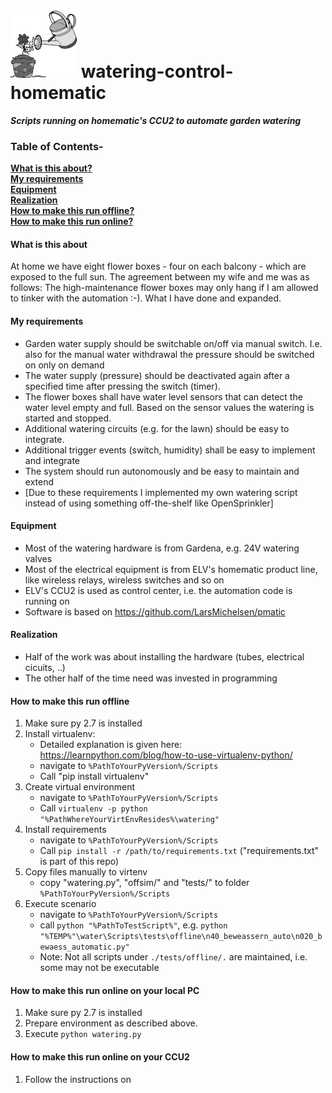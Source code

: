 # ![Watering can](watering-can.png) watering-control-homematic
**_Scripts running on homematic's CCU2 to automate garden watering_**

### Table of Contents- 
**[What is this about?](#What-is-this-about)**<br>
**[My requirements](#my-requirements)**<br>
**[Equipment](#Equipment)**<br>
**[Realization](#realization)**<br>
**[How to make this run offline?](#how-to-make-this-run-offline)**<br>
**[How to make this run online?](#how-to-make-this-run-online)**<br>

#### What is this about
At home we have eight flower boxes - four on each balcony - which are exposed to the full sun. The agreement between my wife and me was as follows: The high-maintenance flower boxes may only hang if I am allowed to tinker with the automation :-). What I have done and expanded.

#### My requirements
* Garden water supply should be switchable on/off via manual switch. I.e. also for the manual water withdrawal the pressure should be switched on only on demand
* The water supply (pressure) should be deactivated again after a specified time after pressing the switch (timer).
* The flower boxes shall have water level sensors that can detect the water level empty and full.  Based on the sensor values the watering is started and stopped.
* Additional watering circuits (e.g. for the lawn) should be easy to integrate.
* Additional trigger events (switch, humidity) shall be easy to implement and integrate 
* The system should run autonomously and be easy to maintain and extend
* \[Due to these requirements I implemented my own watering script instead of using something off-the-shelf like OpenSprinkler\]


#### Equipment
* Most of the watering hardware is from Gardena, e.g. 24V watering valves
* Most of the electrical equipment is from ELV's homematic product line, like wireless relays, wireless switches and so on
* ELV's CCU2 is used as control center, i.e. the automation code is running on
* Software is based on https://github.com/LarsMichelsen/pmatic

#### Realization 
* Half of the work was about installing the hardware (tubes, electrical cicuits, ..)
* The other half of the time need was invested in programming

#### How to make this run offline
1. Make sure py 2.7 is installed
2. Install virtualenv:
    * Detailed explanation is given here: https://learnpython.com/blog/how-to-use-virtualenv-python/
    * navigate to ```%PathToYourPyVersion%/Scripts```
    * Call "pip install virtualenv"
3. Create virtual environment
    * navigate to ```%PathToYourPyVersion%/Scripts```
    * Call ```virtualenv -p python "%PathWhereYourVirtEnvResides%\watering"```
4. Install requirements
    * navigate to ```%PathToYourPyVersion%/Scripts```
    * Call ```pip install -r /path/to/requirements.txt``` ("requirements.txt" is part of this repo)
5. Copy files manually to virtenv
    * copy "watering.py", "offsim/" and "tests/" to folder  ```%PathToYourPyVersion%/Scripts``` 
6. Execute scenario
    * navigate to ```%PathToYourPyVersion%/Scripts```
    * call ```python "%PathToTestScript%"```, e.g. ```python "%TEMP%"\water\Scripts\tests\offline\n40_beweassern_auto\n020_bewaess_automatic.py"```
    * Note: Not all scripts under ```./tests/offline/.``` are maintained, i.e. some may not be executable

#### How to make this run online on your local PC
1. Make sure py 2.7 is installed
2. Prepare environment as described above.
3. Execute ```python watering.py```

#### How to make this run online on your CCU2
1. Follow the instructions on 
